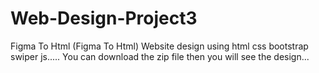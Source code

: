 # Web-Design-Project3
Figma To Html
(Figma To Html) Website design using html css bootstrap swiper js..... You can download the zip file then you will see the design...
